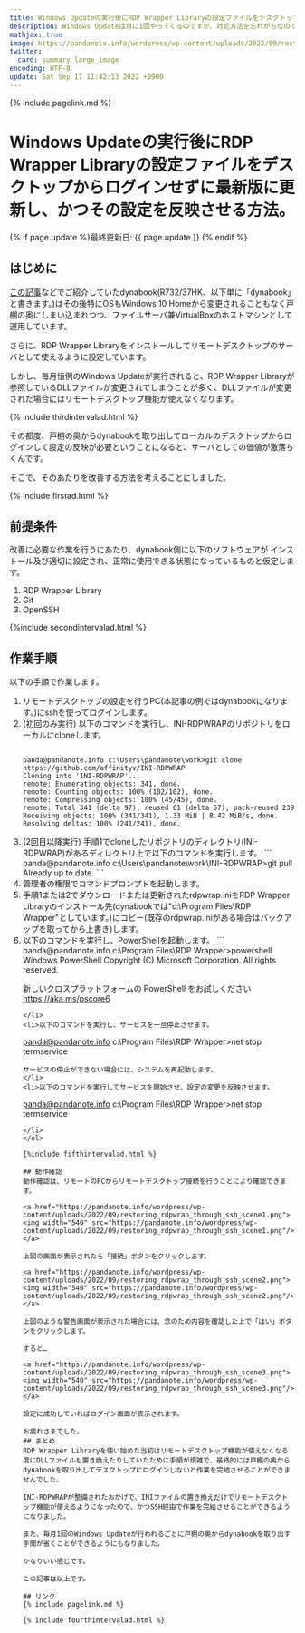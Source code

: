 ```yaml
---
title: Windows Updateの実行後にRDP Wrapper Libraryの設定ファイルをデスクトップからログインせずに最新版に更新し、かつその設定を反映させる方法。 - panda大学習帳外伝
description: Windows Updateは月に1回やってくるのですが、対処方法を忘れがちなので、メモしてみました。
mathjax: true
image: https://pandanote.info/wordpress/wp-content/uploads/2022/09/restoring_rdpwrap_through_ssh_scene3.png
twitter: 
  card: summary_large_image
encoding: UTF-8
update: Sat Sep 17 11:42:13 2022 +0900
---
```

{% include pagelink.md %}
# Windows Updateの実行後にRDP Wrapper Libraryの設定ファイルをデスクトップからログインせずに最新版に更新し、かつその設定を反映させる方法。
{% if page.update %}最終更新日: {{ page.update }} {% endif %}
## はじめに
[この記事](https://pandanote.info/?p=8228)などでご紹介していたdynabook(R732/37HK、以下単に「dynabook」と書きます。)はその後特にOSもWindows 10 Homeから変更されることもなく戸棚の奥にしまい込まれつつ、ファイルサーバ兼VirtualBoxのホストマシンとして運用しています。

さらに、RDP Wrapper Libraryをインストールしてリモートデスクトップのサーバとして使えるように設定しています。

しかし、毎月恒例のWindows Updateが実行されると、RDP Wrapper Libraryが参照しているDLLファイルが変更されてしまうことが多く、DLLファイルが変更された場合にはリモートデスクトップ機能が使えなくなります。

{% include thirdintervalad.html %}

その都度、戸棚の奥からdynabookを取り出してローカルのデスクトップからログインして設定の反映が必要ということになると、サーバとしての価値が激落ちくんです。

そこで、そのあたりを改善する方法を考えることにしました。

{% include firstad.html %}

## 前提条件
改善に必要な作業を行うにあたり、dynabook側に以下のソフトウェアが
インストール及び適切に設定され、正常に使用できる状態になっているものと仮定します。

1. RDP Wrapper Library
1. Git
1. OpenSSH

{%include secondintervalad.html %}

## 作業手順
以下の手順で作業します。

<ol>
<li>リモートデスクトップの設定を行うPC(本記事の例ではdynabookになります。)にsshを使ってログインします。</li>
<li>(初回のみ実行) 以下のコマンドを実行し、INI-RDPWRAPのリポジトリをローカルにcloneします。
<pre><code>
panda@pandanote.info c:\Users\pandanote\work>git clone https://github.com/affinityv/INI-RDPWRAP
Cloning into 'INI-RDPWRAP'...
remote: Enumerating objects: 341, done.
remote: Counting objects: 100% (102/102), done.
remote: Compressing objects: 100% (45/45), done.
remote: Total 341 (delta 97), reused 61 (delta 57), pack-reused 239
Receiving objects: 100% (341/341), 1.33 MiB | 8.42 MiB/s, done.
Resolving deltas: 100% (241/241), done.
</code></pre>
</li>
<li>(2回目以降実行) 手順1でcloneしたリポジトリのディレクトリ(INI-RDPWRAP)があるディレクトリ上で以下のコマンドを実行します。
```
panda@pandanote.info c:\Users\pandanote\work\INI-RDPWRAP>git pull
Already up to date.
```
</li>
<li>管理者の権限でコマンドプロンプトを起動します。</li>
<li>手順1または2でダウンロードまたは更新されたrdpwrap.iniをRDP Wrapper Libraryのインストール先(dynabookでは"c:\Program Files\RDP Wrapper"としています。)にコピー(既存のrdpwrap.iniがある場合はバックアップを取ってから上書き)します。</li>
<li>以下のコマンドを実行し、PowerShellを起動します。
```
panda@pandanote.info c:\Program Files\RDP Wrapper>powershell
Windows PowerShell
Copyright (C) Microsoft Corporation. All rights reserved.

新しいクロスプラットフォームの PowerShell をお試しください https://aka.ms/pscore6
```
</li>
<li>以下のコマンドを実行し、サービスを一旦停止させます。
```
panda@pandanote.info c:\Program Files\RDP Wrapper>net stop termservice
```
サービスの停止ができない場合には、システムを再起動します。
</li>
<li>以下のコマンドを実行してサービスを開始させ、設定の変更を反映させます。
```
panda@pandanote.info c:\Program Files\RDP Wrapper>net stop termservice
```
</li>
</ol>

{%include fifthintervalad.html %}

## 動作確認
動作確認は、リモートのPCからリモートデスクトップ接続を行うことにより確認できます。

<a href="https://pandanote.info/wordpress/wp-content/uploads/2022/09/restoring_rdpwrap_through_ssh_scene1.png"><img width="540" src="https://pandanote.info/wordpress/wp-content/uploads/2022/09/restoring_rdpwrap_through_ssh_scene1.png"/></a>

上図の画面が表示されたら「接続」ボタンをクリックします。

<a href="https://pandanote.info/wordpress/wp-content/uploads/2022/09/restoring_rdpwrap_through_ssh_scene2.png"><img width="540" src="https://pandanote.info/wordpress/wp-content/uploads/2022/09/restoring_rdpwrap_through_ssh_scene2.png"/></a>

上図のような警告画面が表示された場合には、念のため内容を確認した上で「はい」ボタンをクリックします。

すると…

<a href="https://pandanote.info/wordpress/wp-content/uploads/2022/09/restoring_rdpwrap_through_ssh_scene3.png"><img width="540" src="https://pandanote.info/wordpress/wp-content/uploads/2022/09/restoring_rdpwrap_through_ssh_scene3.png"/></a>

設定に成功していればログイン画面が表示されます。

お疲れさまでした。
## まとめ
RDP Wrapper Libraryを使い始めた当初はリモートデスクトップ機能が使えなくなる度にDLLファイルも置き換えたりしていたために手順が煩雑で、最終的には戸棚の奥からdynabookを取り出してデスクトップにログインしないと作業を完結させることができませんでした。

INI-RDPWRAPが整備されたおかげで、INIファイルの置き換えだけでリモートデスクトップ機能が使えるようになったので、かつSSH経由で作業を完結させることができるようになりました。

また、毎月1回のWindows Updateが行われるごとに戸棚の奥からdynabookを取り出す手間が省くことができるようにもなりました。

かなりいい感じです。

この記事は以上です。

## リンク
{% include pagelink.md %}

{% include fourthintervalad.html %}

